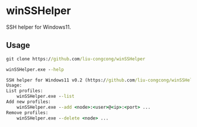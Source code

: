 # winSSHelper

SSH helper for Windows11.

## Usage

```cmd
git clone https://github.com/liu-congcong/winSSHelper
```

```cmd
winSSHelper.exe --help

SSH helper for Windows11 v0.2 (https://github.com/liu-congcong/winSSHelper)
Usage:
List profiles:
    winSSHelper.exe --list
Add new profiles:
    winSSHelper.exe --add <node>:<user>@<ip>:<port> ...
Remove profiles:
    winSSHelper.exe --delete <node> ...
```
